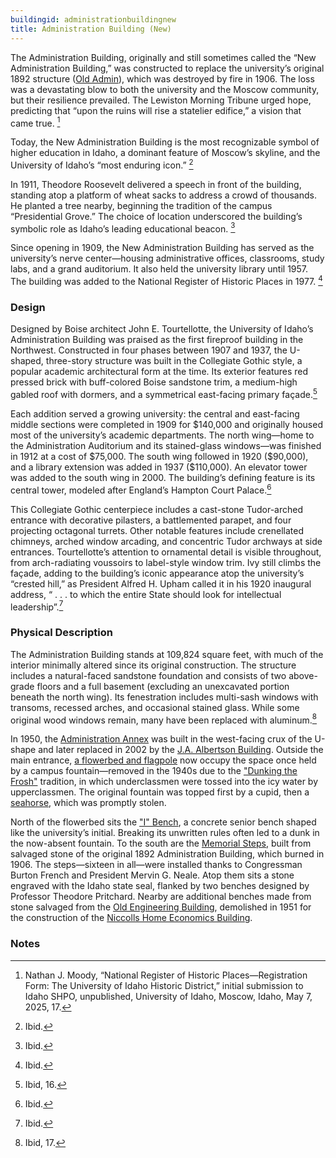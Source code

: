 ```yaml
---
buildingid: administrationbuildingnew
title: Administration Building (New)
--- 
```


The Administration Building, originally and still sometimes called the “New Administration Building,” was constructed to replace the university’s original 1892 structure ([Old Admin](/digital/campus/buildings/administrationbuildingold.html)), which was destroyed by fire in 1906. The loss was a devastating blow to both the university and the Moscow community, but their resilience prevailed. The Lewiston Morning Tribune urged hope, predicting that “upon the ruins will rise a statelier edifice,” a vision that came true. [^1] 

Today, the New Administration Building is the most recognizable symbol of higher education in Idaho, a dominant feature of Moscow’s skyline, and the University of Idaho’s “most enduring icon.” [^2]

In 1911, Theodore Roosevelt delivered a speech in front of the building, standing atop a platform of wheat sacks to address a crowd of thousands. He planted a tree nearby, beginning the tradition of the campus “Presidential Grove.” The choice of location underscored the building’s symbolic role as Idaho’s leading educational beacon. [^3]

Since opening in 1909, the New Administration Building has served as the university’s nerve center—housing administrative offices, classrooms, study labs, and a grand auditorium. It also held the university library until 1957. The building was added to the National Register of Historic Places in 1977. [^4]

### Design

Designed by Boise architect John E. Tourtellotte, the University of Idaho’s Administration Building was praised as the first fireproof building in the Northwest. Constructed in four phases between 1907 and 1937, the U-shaped, three-story structure was built in the Collegiate Gothic style, a popular academic architectural form at the time. Its exterior features red pressed brick with buff-colored Boise sandstone trim, a medium-high gabled roof with dormers, and a symmetrical east-facing primary façade.[^5] 

Each addition served a growing university: the central and east-facing middle sections were completed in 1909 for \$140,000 and originally housed most of the university’s academic departments. The north wing—home to the Administration Auditorium and its stained-glass windows—was finished in 1912 at a cost of \$75,000. The south wing followed in 1920 (\$90,000), and a library extension was added in 1937 (\$110,000). An elevator tower was added to the south wing in 2000.
The building’s defining feature is its central tower, modeled after England’s Hampton Court Palace.[^6] 

 This Collegiate Gothic centerpiece includes a cast-stone Tudor-arched entrance with decorative pilasters, a battlemented parapet, and four projecting octagonal turrets. Other notable features include crenellated chimneys, arched window arcading, and concentric Tudor archways at side entrances. Tourtellotte’s attention to ornamental detail is visible throughout, from arch-radiating voussoirs to label-style window trim. Ivy still climbs the façade, adding to the building’s iconic appearance atop the university’s “crested hill,” as President Alfred H. Upham called it in his 1920 inaugural address, “ . . . to which the entire State should look for intellectual leadership”.[^7]

### Physical Description

The Administration Building stands at 109,824 square feet, with much of the interior minimally altered since its original construction. The structure includes a natural-faced sandstone foundation and consists of two above-grade floors and a full basement (excluding an unexcavated portion beneath the north wing). Its fenestration includes multi-sash windows with transoms, recessed arches, and occasional stained glass. While some original wood windows remain, many have been replaced with aluminum.[^8]

In 1950, the [Administration Annex](/digital/campus/items/campus02304.html) was built in the west-facing crux of the U-shape and later replaced in 2002 by the [J.A. Albertson Building](/digital/campus/buildings/albertsonbuilding.html). Outside the main entrance, [a flowerbed and flagpole](/digital/campus/items/campus02182.html) now occupy the space once held by a campus fountain—removed in the 1940s due to the ["Dunking the Frosh"](/digital/campus/items/campus00161.html) tradition, in which underclassmen were tossed into the icy water by upperclassmen. The original fountain was topped first by a cupid, then a [seahorse](digital/campus/items/campus00162.html), which was promptly stolen. 

North of the flowerbed sits the ["I" Bench](/digital/campus/items/campus00022.html), a concrete senior bench shaped like the university’s initial. Breaking its unwritten rules often led to a dunk in the now-absent fountain. To the south are the [Memorial Steps](/digital/campus/items/campus03039.html), built from salvaged stone of the original 1892 Administration Building, which burned in 1906. The steps—sixteen in all—were installed thanks to Congressman Burton French and President Mervin G. Neale. Atop them sits a stone engraved with the Idaho state seal, flanked by two benches designed by Professor Theodore Pritchard. Nearby are additional benches made from stone salvaged from the [Old Engineering Building](/digital/campus/buildings/engineeringbuildingold.html), demolished in 1951 for the construction of the [Niccolls Home Economics Building](/digital/campus/buildings/niccollshomeeconomicsbuilding.html).

### Notes 

[^1]: Nathan J. Moody, “National Register of Historic Places—Registration Form: The University of Idaho Historic District,” initial submission to Idaho SHPO, unpublished, University of Idaho, Moscow, Idaho, May 7, 2025, 17. 
[^2]: Ibid. 
[^3]: Ibid. 
[^4]: Ibid. 
[^5]: Ibid, 16. 
[^6]: Ibid. 
[^7]: Ibid. 
[^8]: Ibid, 17. 